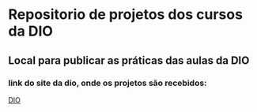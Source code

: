 # Repositorio de projetos dos cursos da DIO
## Local para publicar as práticas das aulas da DIO
### link do site da dio, onde os projetos são recebidos: 
[DIO](https://www.dio.me/)
